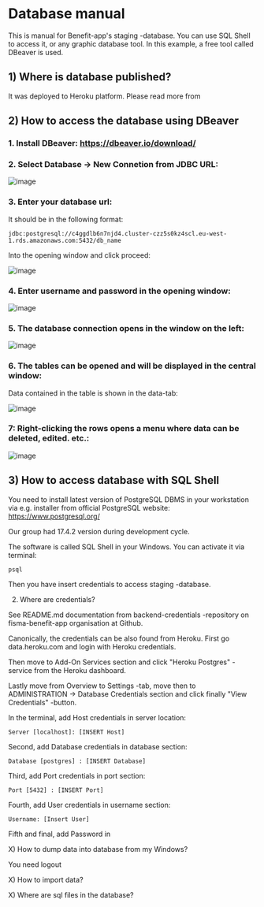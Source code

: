 # Database manual

This is manual for Benefit-app's staging -database. You can use SQL Shell to access it, or any graphic database tool. In this example, a free tool called DBeaver is used.

## 1) Where is database published?

It was deployed to Heroku platform.
Please read more from

## 2) How to access the database using DBeaver

### 1. Install DBeaver: https://dbeaver.io/download/

### 2. Select Database -> New Connetion from JDBC URL:

![image](https://github.com/user-attachments/assets/e0dd02c0-d326-49b1-9ce5-a2d682b3f1e7)

### 3. Enter your database url:

It should be in the following format:

`jdbc:postgresql://c4ggdlb6n7njd4.cluster-czz5s0kz4scl.eu-west-1.rds.amazonaws.com:5432/db_name`

Into the opening window and click proceed:

![image](https://github.com/user-attachments/assets/a4c49992-2667-4374-9df7-3ce37e71689d)

### 4. Enter username and password in the opening window:

![image](https://github.com/user-attachments/assets/d9b46aff-09ff-4037-8f77-38ba133d7c7a)

### 5. The database connection opens in the window on the left:

![image](https://github.com/user-attachments/assets/d0f9c018-cec9-47b3-abfb-35c89ea4ed3c)

### 6. The tables can be opened and will be displayed in the central window:

Data contained in the table is shown in the data-tab:

![image](https://github.com/user-attachments/assets/5fc9b1f7-e03e-438b-b8f7-f32a58a8e3e4)

### 7: Right-clicking the rows opens a menu where data can be deleted, edited. etc.:

![image](https://github.com/user-attachments/assets/8c5c2ddb-44a3-4df5-b026-ef9d64f0dbd2)



## 3) How to access database with SQL Shell

You need to install latest version of PostgreSQL DBMS in your workstation via e.g. installer from official PostgreSQL website:
https://www.postgresql.org/

Our group had 17.4.2 version during development cycle.

The software is called SQL Shell in your Windows. You can activate it 
via terminal:

```
psql
```

Then you have insert credentials to access staging -database.

2) Where are credentials?

See README.md documentation from backend-credentials -repository on 
fisma-benefit-app organisation at Github.

Canonically, the credentials can be also found from Heroku.
First go data.heroku.com and login with Heroku credentials.

Then move to Add-On Services section and click "Heroku Postgres" -service from the Heroku dashboard.

Lastly move from Overview to Settings -tab, move then to ADMINISTRATION -> Database Credentials section and click finally "View Credentials" -button. 

In the terminal, add Host credentials in server location:
```
Server [localhost]: [INSERT Host]
```

Second, add Database credentials in database section:
```
Database [postgres] : [INSERT Database]
```

Third, add Port credentials in port section:
```
Port [5432] : [INSERT Port]
```

Fourth, add User credentials in username section:
```
Username: [Insert User]
```

Fifth and final, add Password in 


X) How to dump data into database from my Windows?

You need logout 

X) How to import data?

X) Where are sql files in the database?

